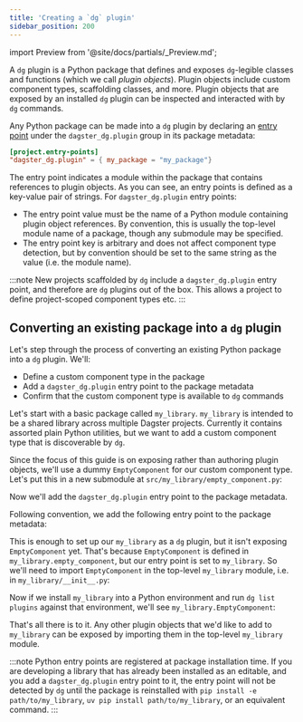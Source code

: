 ```yaml
---
title: 'Creating a `dg` plugin'
sidebar_position: 200
---
```


import Preview from '@site/docs/partials/\_Preview.md';

<Preview />

A `dg` plugin is a Python package that defines and exposes `dg`-legible
classes and functions (which we call _plugin objects_). Plugin objects include custom
component types, scaffolding classes, and more. Plugin objects that are exposed
by an installed `dg` plugin can be inspected and interacted with by `dg`
commands.

Any Python package can be made into a `dg` plugin by declaring an [entry
point](https://packaging.python.org/en/latest/specifications/entry-points/)
under the `dagster_dg.plugin` group in its package metadata:

```toml
[project.entry-points]
"dagster_dg.plugin" = { my_package = "my_package"}
```

The entry point indicates a module within the package that contains references
to plugin objects. As you can see, an entry points is defined as a key-value pair
of strings. For `dagster_dg.plugin` entry points:

- The entry point value must be the name of a Python module containing plugin
object references. By convention, this is usually the top-level module name of
a package, though any submodule may be specified.
- The entry point key is arbitrary and does not affect component type
  detection, but by convention should be set to the same string as the value
  (i.e. the module name).

:::note
New projects scaffolded by `dg` include a `dagster_dg.plugin` entry point,
and therefore are `dg` plugins out of the box. This allows a project to define
project-scoped component types etc.
:::

## Converting an existing package into a `dg` plugin

Let's step through the process of converting an existing Python package into a `dg` plugin. We'll:

- Define a custom component type in the package
- Add a `dagster_dg.plugin` entry point to the package metadata
- Confirm that the custom component type is available to `dg` commands

Let's start with a basic package called `my_library`. `my_library` is intended
to be a shared library across multiple Dagster projects. Currently it contains
assorted plain Python utilities, but we want to add a custom component type
that is discoverable by `dg`.

<CliInvocationExample path="docs_snippets/docs_snippets/guides/dg/creating-dg-plugin/1-tree.txt" />

Since the focus of this guide is on exposing rather than authoring plugin objects, we'll use a dummy `EmptyComponent` for our custom component type. Let's put this in a new submodule at `src/my_library/empty_component.py`:

<CodeExample
  path="docs_snippets/docs_snippets/guides/dg/creating-dg-plugin/2-empty-component.py"
  language="python"
  title="src/my_library/empty_component.py"
/>

Now we'll add the `dagster_dg.plugin` entry point to the package metadata.

Following convention, we add the following entry point to the package metadata:

<CodeExample
  path="docs_snippets/docs_snippets/guides/dg/creating-dg-plugin/3-pyproject.toml"
  language="toml"
  title="pyproject.toml"
/>


This is enough to set up our `my_library` as a `dg` plugin, but it isn't exposing
`EmptyComponent` yet. That's because `EmptyComponent` is defined in
`my_library.empty_component`, but our entry point is set to
`my_library`. So we'll need to import `EmptyComponent` in the top-level
`my_library` module, i.e. in `my_library/__init__.py`:

<CodeExample
  path="docs_snippets/docs_snippets/guides/dg/creating-dg-plugin/4-init.py"
  language="python"
  title="src/my_library/__init__.py"
/>

Now if we install `my_library` into a Python environment and run `dg list
plugins` against that environment, we'll see
`my_library.EmptyComponent`:

<CliInvocationExample path="docs_snippets/docs_snippets/guides/dg/creating-dg-plugin/5-list-plugins.txt" />

That's all there is to it. Any other plugin objects that we'd like to add to
`my_library` can be exposed by importing them in the top-level `my_library`
module.

:::note
Python entry points are registered at package installation time. If you are
developing a library that has already been installed as an editable, and you
add a `dagster_dg.plugin` entry point to it, the entry point will not be
detected by `dg` until the package is reinstalled with `pip install -e
path/to/my_library`, `uv pip install path/to/my_library`, or an equivalent command.
:::
